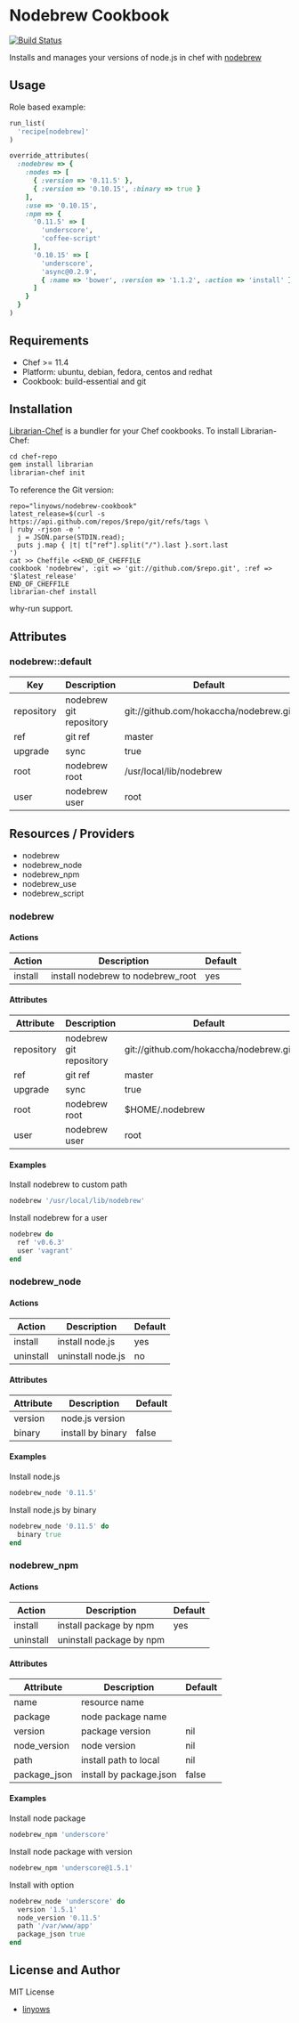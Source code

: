 Nodebrew Cookbook
=================

[![Build Status](https://secure.travis-ci.org/linyows/nodebrew-cookbook.png)][travis]

Installs and manages your versions of node.js in chef with [nodebrew][nodebrew]

Usage
-----

Role based example:

```ruby
run_list(
  'recipe[nodebrew]'
)

override_attributes(
  :nodebrew => {
    :nodes => [
      { :version => '0.11.5' },
      { :version => '0.10.15', :binary => true }
    ],
    :use => '0.10.15',
    :npm => {
      '0.11.5' => [
        'underscore',
        'coffee-script'
      ],
      '0.10.15' => [
        'underscore',
        'async@0.2.9',
        { :name => 'bower', :version => '1.1.2', :action => 'install' }
      ]
    }
  }
)
```

Requirements
------------

- Chef >= 11.4
- Platform: ubuntu, debian, fedora, centos and redhat
- Cookbook: build-essential and git

Installation
------------

[Librarian-Chef][librarian] is a bundler for your Chef cookbooks. To install Librarian-Chef:

```ruby
cd chef-repo
gem install librarian
librarian-chef init
```

To reference the Git version:

```log
repo="linyows/nodebrew-cookbook"
latest_release=$(curl -s https://api.github.com/repos/$repo/git/refs/tags \
| ruby -rjson -e '
  j = JSON.parse(STDIN.read);
  puts j.map { |t| t["ref"].split("/").last }.sort.last
')
cat >> Cheffile <<END_OF_CHEFFILE
cookbook 'nodebrew', :git => 'git://github.com/$repo.git', :ref => '$latest_release'
END_OF_CHEFFILE
librarian-chef install
```

why-run support.

Attributes
----------

### nodebrew::default

Key        | Description             | Default
---        | -----------             | -------
repository | nodebrew git repository | git://github.com/hokaccha/nodebrew.git
ref        | git ref                 | master
upgrade    | sync                    | true
root       | nodebrew root           | /usr/local/lib/nodebrew
user       | nodebrew user           | root

Resources / Providers
---------------------

- nodebrew
- nodebrew_node
- nodebrew_npm
- nodebrew_use
- nodebrew_script

### nodebrew

#### Actions

Action  | Description                       | Default
------  | -----------                       | -------
install | install nodebrew to nodebrew_root | yes

#### Attributes

Attribute  | Description             | Default
---------  | -----------             | -------
repository | nodebrew git repository | git://github.com/hokaccha/nodebrew.git
ref        | git ref                 | master
upgrade    | sync                    | true
root       | nodebrew root           | $HOME/.nodebrew
user       | nodebrew user           | root

#### Examples

Install nodebrew to custom path

```ruby
nodebrew '/usr/local/lib/nodebrew'
```

Install nodebrew for a user

```ruby
nodebrew do
  ref 'v0.6.3'
  user 'vagrant'
end
```

### nodebrew_node

#### Actions

Action  | Description     | Default
------  | -----------     | -------
install | install node.js | yes
uninstall | uninstall node.js | no

#### Attributes

Attribute | Description       | Default
--------- | -----------       | -------
version   | node.js version   |
binary    | install by binary | false

#### Examples

Install node.js

```ruby
nodebrew_node '0.11.5'
```

Install node.js by binary

```ruby
nodebrew_node '0.11.5' do
  binary true
end
```

### nodebrew_npm

#### Actions

Action    | Description              | Default
------    | -----------              | -------
install   | install package by npm   | yes
uninstall | uninstall package by npm |

#### Attributes

Attribute    | Description             | Default
---------    | -----------             | -------
name         | resource name           |
package      | node package name       |
version      | package version         | nil
node_version | node version            | nil
path         | install path to local   | nil
package_json | install by package.json | false

#### Examples

Install node package

```ruby
nodebrew_npm 'underscore'
```

Install node package with version

```ruby
nodebrew_npm 'underscore@1.5.1'
```
Install with option

```ruby
nodebrew_node 'underscore' do
  version '1.5.1'
  node_version '0.11.5'
  path '/var/www/app'
  package_json true
end
```

License and Author
------------------

MIT License

- [linyows][linyows]

[nodebrew]: https://github.com/hokaccha/nodebrew
[travis]: http://travis-ci.org/linyows/nodebrew-cookbook
[librarian]: https://github.com/applicationsonline/librarian#readme
[linyows]: https://github.com/linyows
